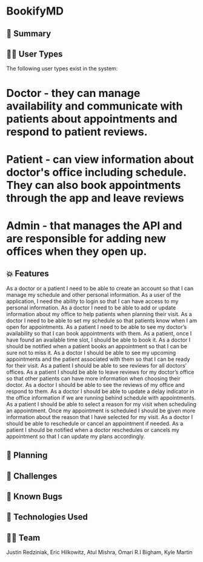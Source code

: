 # BookifyMD

## 💸 Summary



## 👨‍⚕️ User Types
The following user types exist in the system:
# Doctor - they can manage availability and communicate with patients about appointments and respond to patient reviews. 
# Patient - can view information about doctor's office including schedule. They can also book appointments through the app and leave reviews 
# Admin - that manages the API and are responsible for adding new offices when they open up.

## 💥 Features
As a doctor or a patient I need to be able to create an account so that I can manage my schedule and other personal information.
As a user of the application, I need the ability to login so that I can have access to my personal information.
As a doctor I need to be able to add or update information about my office to help patients when planning their visit.
As a doctor I need to be able to set my schedule so that patients know when I am open for appointments.
As a patient I need to be able to see my doctor’s availability so that I can book appointments with them.
As a patient, once I have found an available time slot, I should be able to book it.
As a doctor I should be notified when a patient books an appointment so that I can be sure not to miss it.
As a doctor I should be able to see my upcoming appointments and the patient associated with them so that I can be ready for their visit.
As a patient I should be able to see reviews for all doctors’ offices.
As a patient I should be able to leave reviews for my doctor’s office so that other patients can have more information when choosing their doctor.
As a doctor I should be able to see the reviews of my office and respond to them.
As a doctor I should be able to update a delay indicator in the office information if we are running behind schedule with appointments.
As a patient I should be able to select a reason for my visit when scheduling an appointment. Once my appointment is scheduled I should be given more information about the reason that I have selected for my visit.
As a doctor I should be able to reschedule or cancel an appointment if needed.
As a patient I should be notified when a doctor reschedules or cancels my appointment so that I can update my plans accordingly.



## 📅 Planning

  
## 🥵 Challenges


## 🐛 Known Bugs

  
## 🚀 Technologies Used


## ✊🏼 Team
Justin Redziniak, Eric Hilkowitz, Atul Mishra, Omari R.I Bigham, Kyle Martin

